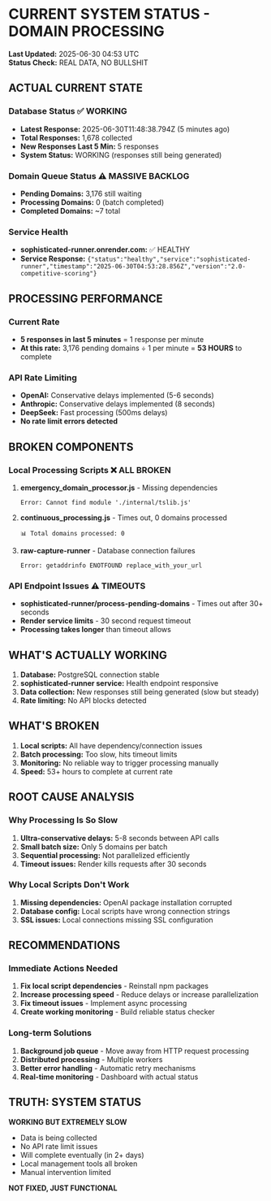 # CURRENT SYSTEM STATUS - DOMAIN PROCESSING

**Last Updated:** 2025-06-30 04:53 UTC  
**Status Check:** REAL DATA, NO BULLSHIT

## ACTUAL CURRENT STATE

### Database Status ✅ WORKING
- **Latest Response:** 2025-06-30T11:48:38.794Z (5 minutes ago)
- **Total Responses:** 1,678 collected
- **New Responses Last 5 Min:** 5 responses
- **System Status:** WORKING (responses still being generated)

### Domain Queue Status ⚠️ MASSIVE BACKLOG
- **Pending Domains:** 3,176 still waiting
- **Processing Domains:** 0 (batch completed)
- **Completed Domains:** ~7 total

### Service Health
- **sophisticated-runner.onrender.com:** ✅ HEALTHY
- **Service Response:** `{"status":"healthy","service":"sophisticated-runner","timestamp":"2025-06-30T04:53:28.856Z","version":"2.0-competitive-scoring"}`

## PROCESSING PERFORMANCE

### Current Rate
- **5 responses in last 5 minutes** = 1 response per minute
- **At this rate:** 3,176 pending domains ÷ 1 per minute = **53 HOURS** to complete

### API Rate Limiting
- **OpenAI:** Conservative delays implemented (5-6 seconds)
- **Anthropic:** Conservative delays implemented (8 seconds) 
- **DeepSeek:** Fast processing (500ms delays)
- **No rate limit errors detected**

## BROKEN COMPONENTS

### Local Processing Scripts ❌ ALL BROKEN
1. **emergency_domain_processor.js** - Missing dependencies
   ```
   Error: Cannot find module './internal/tslib.js'
   ```

2. **continuous_processing.js** - Times out, 0 domains processed
   ```
   📊 Total domains processed: 0
   ```

3. **raw-capture-runner** - Database connection failures
   ```
   Error: getaddrinfo ENOTFOUND replace_with_your_url
   ```

### API Endpoint Issues ⚠️ TIMEOUTS
- **sophisticated-runner/process-pending-domains** - Times out after 30+ seconds
- **Render service limits** - 30 second request timeout
- **Processing takes longer** than timeout allows

## WHAT'S ACTUALLY WORKING

1. **Database:** PostgreSQL connection stable
2. **sophisticated-runner service:** Health endpoint responsive
3. **Data collection:** New responses still being generated (slow but steady)
4. **Rate limiting:** No API blocks detected

## WHAT'S BROKEN

1. **Local scripts:** All have dependency/connection issues
2. **Batch processing:** Too slow, hits timeout limits
3. **Monitoring:** No reliable way to trigger processing manually
4. **Speed:** 53+ hours to complete at current rate

## ROOT CAUSE ANALYSIS

### Why Processing Is So Slow
1. **Ultra-conservative delays:** 5-8 seconds between API calls
2. **Small batch size:** Only 5 domains per batch
3. **Sequential processing:** Not parallelized efficiently
4. **Timeout issues:** Render kills requests after 30 seconds

### Why Local Scripts Don't Work
1. **Missing dependencies:** OpenAI package installation corrupted
2. **Database config:** Local scripts have wrong connection strings
3. **SSL issues:** Local connections missing SSL configuration

## RECOMMENDATIONS

### Immediate Actions Needed
1. **Fix local script dependencies** - Reinstall npm packages
2. **Increase processing speed** - Reduce delays or increase parallelization  
3. **Fix timeout issues** - Implement async processing
4. **Create working monitoring** - Build reliable status checker

### Long-term Solutions
1. **Background job queue** - Move away from HTTP request processing
2. **Distributed processing** - Multiple workers
3. **Better error handling** - Automatic retry mechanisms
4. **Real-time monitoring** - Dashboard with actual status

## TRUTH: SYSTEM STATUS

**WORKING BUT EXTREMELY SLOW**
- Data is being collected
- No API rate limit issues
- Will complete eventually (in 2+ days)
- Local management tools all broken
- Manual intervention limited

**NOT FIXED, JUST FUNCTIONAL** 